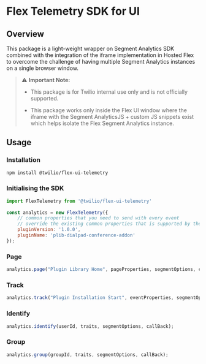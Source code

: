 # Flex Telemetry SDK for UI

## Overview
This package is a light-weight wrapper on Segment Analytics SDK combined with the integration of the iframe implementation in Hosted Flex to overcome the challenge of having multiple Segment Analytics instances on a single browser window.

> ⚠️ **Important Note:** 
> 
>- This package is for Twilio internal use only and is not officially supported.
> 
>- This package works only inside the Flex UI window where the iframe with the Segment AnalyticsJS + custom JS snippets exist which helps isolate the Flex Segment Analytics instance.

## Usage

### Installation
```bash
npm install @twilio/flex-ui-telemetry
```

### Initialising the SDK
```javascript
import FlexTelemetry from '@twilio/flex-ui-telemetry'
 
const analytics = new FlexTelemetry({
    // common properties that you need to send with every event
    // override the existing common properties that is supported by the sdk
    pluginVersion: '1.0.0',
    pluginName: 'plib-dialpad-conference-addon'
});
```

### Page
```javascript
analytics.page("Plugin Library Home", pageProperties, segmentOptions, callBack);
```

### Track
```javascript
analytics.track("Plugin Installation Start", eventProperties, segmentOptions, callBack);
```
### Identify
```javascript
analytics.identify(userId, traits, segmentOptions, callBack);
```
### Group
```javascript
analytics.group(groupId, traits, segmentOptions, callBack);
```

